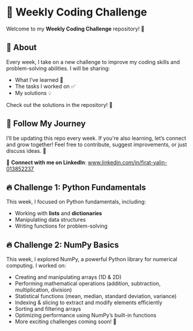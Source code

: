 # 🚀 Weekly Coding Challenge  

Welcome to my **Weekly Coding Challenge** repository! 🎯  

## 📌 About  
Every week, I take on a new challenge to improve my coding skills and problem-solving abilities. I will be sharing:  
- What I’ve learned 🧠  
- The tasks I worked on ✅  
- My solutions 💡  

Check out the solutions in the repository! 📂  

## 📢 Follow My Journey  
I’ll be updating this repo every week. If you're also learning, let’s connect and grow together! Feel free to contribute, suggest improvements, or just discuss ideas. 🚀  

🔗 **Connect with me on LinkedIn**: www.linkedin.com/in/firat-yalin-013852237

## 🔥 Challenge 1: Python Fundamentals  
This week, I focused on Python fundamentals, including:  
- Working with **lists** and **dictionaries**  
- Manipulating data structures  
- Writing functions for problem-solving  

## 🔥 Challenge 2: NumPy Basics
This week, I explored NumPy, a powerful Python library for numerical computing. I worked on:

- Creating and manipulating arrays (1D & 2D)
- Performing mathematical operations (addition, subtraction, multiplication, division)
- Statistical functions (mean, median, standard deviation, variance)
- Indexing & slicing to extract and modify elements efficiently
- Sorting and filtering arrays
- Optimizing performance using NumPy’s built-in functions
- More exciting challenges coming soon! 🚀